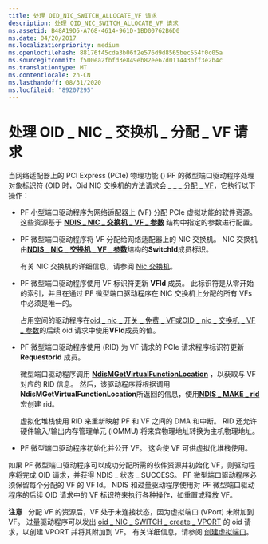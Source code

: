 ```yaml
---
title: 处理 OID_NIC_SWITCH_ALLOCATE_VF 请求
description: 处理 OID_NIC_SWITCH_ALLOCATE_VF 请求
ms.assetid: B48A19D5-A768-4614-961D-1BD00762B6D0
ms.date: 04/20/2017
ms.localizationpriority: medium
ms.openlocfilehash: 88176f45cda3b06f2e576d9d8565bec554f0c05a
ms.sourcegitcommit: f500ea2fbfd3e849eb82ee67d011443bff3e2b4c
ms.translationtype: MT
ms.contentlocale: zh-CN
ms.lasthandoff: 08/31/2020
ms.locfileid: "89207295"
---
```

# <a name="handling-oid_nic_switch_allocate_vf-requests"></a>处理 OID \_ NIC \_ 交换机 \_ 分配 \_ VF 请求


当网络适配器上的 PCI Express (PCIe) 物理功能 () PF 的微型端口驱动程序处理对象标识符 (OID 时，Oid NIC 交换机的方法请求会 [ \_ \_ \_ 分配 \_ VF](./oid-nic-switch-allocate-vf.md)，它执行以下操作：

-   PF 小型端口驱动程序为网络适配器上 (VF) 分配 PCIe 虚拟功能的软件资源。 这些资源基于 [**NDIS \_ NIC \_ 交换机 \_ VF \_ 参数**](/windows-hardware/drivers/ddi/ntddndis/ns-ntddndis-_ndis_nic_switch_vf_parameters) 结构中指定的参数进行配置。

-   PF 微型端口驱动程序将 VF 分配给网络适配器上的 NIC 交换机。 NIC 交换机由[**NDIS \_ NIC \_ 交换机 \_ VF \_ 参数**](/windows-hardware/drivers/ddi/ntddndis/ns-ntddndis-_ndis_nic_switch_vf_parameters)结构的**SwitchId**成员标识。

    有关 NIC 交换机的详细信息，请参阅 [Nic 交换机](nic-switches.md)。

-   PF 微型端口驱动程序使用 VF 标识符更新 **VFId** 成员。 此标识符是从零开始的索引，并且在通过 PF 微型端口驱动程序在 NIC 交换机上分配的所有 VFs 中必须是唯一的。

    占用空间的驱动程序在[oid \_ nic \_ 开关 \_ 免费 \_ VF](./oid-nic-switch-free-vf.md)或[OID \_ nic \_ 交换机 \_ VF \_ 参数](./oid-nic-switch-vf-parameters.md)的后续 oid 请求中使用**VFId**成员的值。

-   PF 微型端口驱动程序使用 (RID) 为 VF 请求的 PCIe 请求程序标识符更新 **RequestorId** 成员。

    微型端口驱动程序调用 [**NdisMGetVirtualFunctionLocation**](/windows-hardware/drivers/ddi/ndis/nf-ndis-ndismgetvirtualfunctionlocation) ，以获取与 VF 对应的 RID 信息。 然后，该驱动程序将根据调用**NdisMGetVirtualFunctionLocation**所返回的信息，使用[**NDIS \_ MAKE \_ rid**](/windows-hardware/drivers/ddi/ndis/nf-ndis-ndis_make_rid)宏创建 rid。

    虚拟化堆栈使用 RID 来重新映射 PF 和 VF 之间的 DMA 和中断。 RID 还允许硬件输入/输出内存管理单元 (IOMMU) 将来宾物理地址转换为主机物理地址。

-   PF 微型端口驱动程序初始化并公开 VF。 这会使 VF 可供虚拟化堆栈使用。

如果 PF 微型端口驱动程序可以成功分配所需的软件资源并初始化 VF，则驱动程序将完成 OID 请求，并获得 NDIS \_ 状态 \_ SUCCESS。 PF 微型端口驱动程序必须保留每个分配的 VF 的 VF Id。 NDIS 和过量驱动程序使用对 PF 微型端口驱动程序的后续 OID 请求中的 VF 标识符来执行各种操作，如重置或释放 VF。

**注意**   分配 VF 的资源后，VF 处于未连接状态，因为虚拟端口 (VPort) 未附加到 VF。 过量驱动程序可以发出 [oid \_ NIC \_ SWITCH \_ create \_ VPORT](./oid-nic-switch-create-vport.md) 的 oid 请求，以创建 VPORT 并将其附加到 VF。 有关详细信息，请参阅 [创建虚拟端口](creating-a-virtual-port.md)。

 

 

